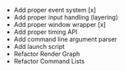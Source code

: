 - Add proper event system [x]
- Add proper input handling (layering)
- Add proper window wrapper [x]
- Add proper timing API
- Add command line argument parser
- Add launch script
- Refactor Render Graph
- Refactor Command Lists
